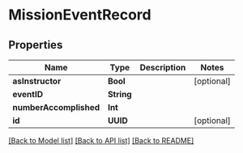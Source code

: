 # MissionEventRecord

## Properties
Name | Type | Description | Notes
------------ | ------------- | ------------- | -------------
**asInstructor** | **Bool** |  | [optional] 
**eventID** | **String** |  | 
**numberAccomplished** | **Int** |  | 
**id** | **UUID** |  | [optional] 

[[Back to Model list]](../README.md#documentation-for-models) [[Back to API list]](../README.md#documentation-for-api-endpoints) [[Back to README]](../README.md)



